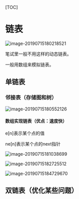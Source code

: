 [TOC]



# 链表

![image-20190715180218521](http://blogpicturekoko.oss-cn-beijing.aliyuncs.com/blog/2019-07-19-100854.jpg)

笔试里一般不用这样的动态链表。

一般用数组来模拟链表。

## 单链表

### 邻接表（存储图和树）

![image-20190715180552126](http://blogpicturekoko.oss-cn-beijing.aliyuncs.com/blog/2019-07-19-100857.jpg)

#### 数组实现链表（优点：速度快）

e[n]表示某个点的值

ne[n]表示某个点的next指针

![image-20190715181038699](http://blogpicturekoko.oss-cn-beijing.aliyuncs.com/blog/2019-07-19-100858.jpg)

![image-20190715182725512](http://blogpicturekoko.oss-cn-beijing.aliyuncs.com/blog/2019-07-19-100856.jpg)

![image-20190715184729670](http://blogpicturekoko.oss-cn-beijing.aliyuncs.com/blog/2019-07-19-100855.jpg)

## 双链表（优化某些问题）

